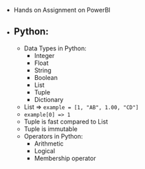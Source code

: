 
- Hands on Assignment on PowerBI
- ## Python:
	- Data Types in Python:
		- Integer
		- Float
		- String
		- Boolean
		- List
		- Tuple
		- Dictionary
	- List => `example = [1, "AB", 1.00, "CD"]` 
	-  `example[0] => 1`
	- Tuple is fast compared to List
	- Tuple is immutable
	- Operators in Python:
		- Arithmetic
		- Logical
		- Membership operator